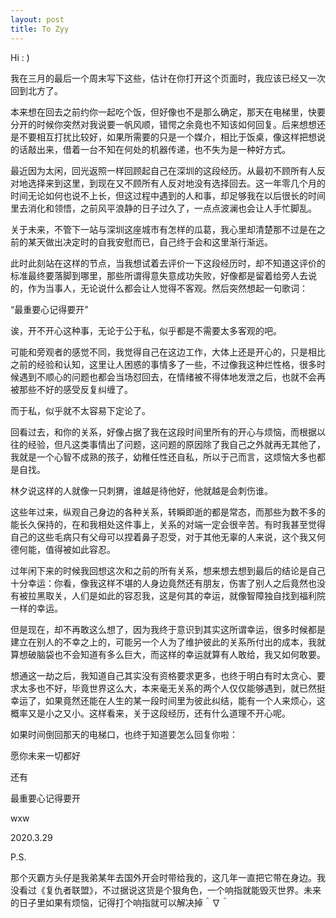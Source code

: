 ```yaml
---
layout: post
title: To Zyy
---
```


Hi : )

我在三月的最后一个周末写下这些，估计在你打开这个页面时，我应该已经又一次回到北方了。

本来想在回去之前约你一起吃个饭，但好像也不是那么确定，那天在电梯里，快要分开的时候你突然对我说要一帆风顺，错愕之余竟也不知该如何回复。后来想想还是不要相互打扰比较好，如果所需要的只是一个媒介，相比于饭桌，像这样把想说的话敲出来，借着一台不知在何处的机器传递，也不失为是一种好方式。

最近因为太闲，回光返照一样回顾起自己在深圳的这段经历。从最初不顾所有人反对地选择来到这里，到现在又不顾所有人反对地没有选择回去。这一年零几个月的时间无论如何也说不上长，但这过程中遇到的人和事，却足够我在以后很长的时间里去消化和领悟，之前风平浪静的日子过久了，一点点波澜也会让人手忙脚乱。

关于未来，不管下一站与深圳这座城市有怎样的瓜葛，我心里却清楚那不过是在之前的某天做出决定时的自我安慰而已，自己终于会和这里渐行渐远。

此时此刻站在这样的节点，当我想试着去评价一下这段经历时，却不知道这评价的标准最终要落脚到哪里，那些所谓得意失意成功失败，好像都是留着给旁人去说的，作为当事人，无论说什么都会让人觉得不客观。然后突然想起一句歌词：

“最重要心记得要开”

诶，开不开心这种事，无论于公于私，似乎都是不需要太多客观的吧。

可能和旁观者的感觉不同，我觉得自己在这边工作，大体上还是开心的，只是相比之前的经验和认知，这里让人困惑的事情多了一些，不过像我这种烂性格，很多时候遇到不顺心的问题也都会当场怼回去，在情绪被不得体地发泄之后，也就不会再被那些不好的感受反复纠缠了。

而于私，似乎就不太容易下定论了。

回看过去，和你的关系，好像占据了我在这段时间里所有的开心与烦恼，而根据以往的经验，但凡这类事情出了问题，这问题的原因除了我自己之外就再无其他了，我就是一个心智不成熟的孩子，幼稚任性还自私，所以于己而言，这烦恼大多也都是自找。

林夕说这样的人就像一只刺猬，谁越是待他好，他就越是会刺伤谁。

这些年过来，纵观自己身边的各种关系，转瞬即逝的都是常态，而那些为数不多的能长久保持的，在和我相处这件事上，关系的对端一定会很辛苦。有时我甚至觉得自己的这些毛病只有父母可以捏着鼻子忍受，对于其他无辜的人来说，这个我又何德何能，值得被如此容忍。

过年闲下来的时候我回想这次和之前的所有关系，想来想去想到最后的结论是自己十分幸运：你看，像我这样不堪的人身边竟然还有朋友，伤害了别人之后竟然也没有被拉黑取关，人们是如此的容忍我，这是何其的幸运，就像智障独自找到福利院一样的幸运。

但是现在，却不再敢这么想了，因为我终于意识到其实这所谓幸运，很多时候都是建立在别人的不幸之上的，可能另一个人为了维护彼此的关系所付出的成本，我就算想破脑袋也不会知道有多么巨大，而这样的幸运就算有人敢给，我又如何敢要。

想通这一劫之后，我知道自己其实没有资格要求更多，也终于明白有时太贪心、要求太多也不好，毕竟世界这么大，本来毫无关系的两个人仅仅能够遇到，就已然挺幸运了，如果竟然还能在人生的某一段时间里为彼此纠结，能有一个人来烦心，这概率又是小之又小。这样看来，关于这段经历，还有什么道理不开心呢。

如果时间倒回那天的电梯口，也终于知道要怎么回复你啦：

愿你未来一切都好

还有

最重要心记得要开

wxw

2020.3.29

P.S.

那个灭霸方头仔是我弟某年去国外开会时带给我的，这几年一直把它带在身边。我没看过《复仇者联盟》，不过据说这货是个狠角色，一个响指就能毁灭世界。未来的日子里如果有烦恼，记得打个响指就可以解决掉＾∇＾
